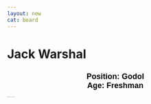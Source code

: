 ```yaml
---
layout: new
cat: board
---
```


<style>
h2 {
font-size: 18px;
color: Black;
font-family: Arial;
text-align: center;
}
</style>

# Jack Warshal
<h2> Position: Godol <br>
Age: Freshman </h2>
<div class="maintext">
</div>
<p style="font-size:0.08em">affectionately know as "Little Bitch"</p>
